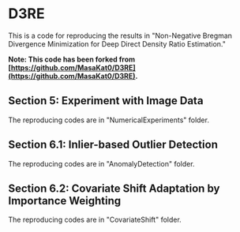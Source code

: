# D3RE
This is a code for reproducing the results in "Non-Negative Bregman Divergence Minimization for Deep Direct Density Ratio Estimation."

**Note: This code has been forked from [https://github.com/MasaKat0/D3RE](https://github.com/MasaKat0/D3RE).**

## Section 5: Experiment with Image Data
The reproducing codes are in "NumericalExperiments" folder.

## Section 6.1: Inlier-based Outlier Detection
The reproducing codes are in "AnomalyDetection" folder.

## Section 6.2: Covariate Shift Adaptation by Importance Weighting
The reproducing codes are in "CovariateShift" folder.
